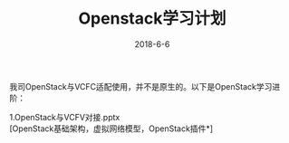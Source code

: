 ﻿---
layout: post
title: Openstack学习计划
header-img: "img/2018-06-06-paper14/1.jpg"
date: 2018-6-6
categories: blog
tags: [Openstack]
description: 进入云时代
---


我司OpenStack与VCFC适配使用，并不是原生的。以下是OpenStack学习进阶：<br>

1.OpenStack与VCFV对接.pptx<br>
[OpenStack基础架构，虚拟网络模型，OpenStack插件*]<br>







